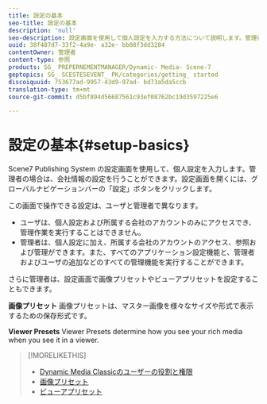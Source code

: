 ```yaml
---
title: 設定の基本
seo-title: 設定の基本
description: 'null'
seo-description: 設定画面を使用して個人設定を入力する方法について説明します。管理者の場合は、会社情報の設定を行うことができます。
uuid: 38f487d7-33f2-4a9e- a32e- bb08f3dd3284
contentOwner: 管理者
content-type: 参照
products: SG_ PREPERNEMENTMANAGER/Dynamic- Media- Scene-7
geptopics: SG_ SCESTESEVENT_ PK/categories/getting_ started
discoiquuid: 753677ad-9957-43d9-97ad- bd73a5da5ccb
translation-type: tm+mt
source-git-commit: d5bf894d56687561c93ef08762bc19d3597225e6

---
```



# 設定の基本{#setup-basics}

Scene7 Publishing System の設定画面を使用して、個人設定を入力します。管理者の場合は、会社情報の設定を行うことができます。設定画面を開くには、グローバルナビゲーションバーの「設定」ボタンをクリックします。

この画面で操作できる設定は、ユーザと管理者で異なります。

* ユーザは、個人設定および所属する会社のアカウントのみにアクセスでき、管理作業を実行することはできません。
* 管理者は、個人設定に加え、所属する会社のアカウントのアクセス、参照および管理ができます。また、すべてのアプリケーション設定機能と、管理者およびユーザの追加などのすべての管理機能を実行することができます。

さらに管理者は、設定画面で画像プリセットやビューアプリセットを設定することもできます。

**画像プリセット** 画像プリセットは、マスター画像を様々なサイズや形式で表示するための保存形式です。

**Viewer Presets** Viewer Presets determine how you see your rich media when you see it in a viewer.

>[!MORELIKETHIS]
>
>* [Dynamic Media Classicのユーザーの役割と権限](administration-setup.md#user_administration)
>* [画像プリセット](application-setup.md#image_presets)
>* [ビューアプリセット](application-setup.md#viewer_presets)

